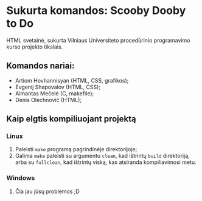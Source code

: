 # Sukurta komandos: Scooby Dooby to Do
HTML svetainė, sukurta Vilniaus Universiteto procedūrinio programavimo kurso projekto tikslais.

## Komandos nariai:
- Artiom Hovhannisyan (HTML, CSS, grafikos);
- Evgenij Shapovalov (HTML, CSS);
- Almantas Mečelė (C, makefile);
- Denis Olechnovič (HTML);

## Kaip elgtis kompiliuojant projektą
### Linux
1. Paleisti `make` programą pagrindinėje direktorijoje;
2. Galima `make` paleisti su argumentu `clean`, kad ištrintų `build` direktoriją, arba su `fullclean`, kad ištrintų viską, kas atsiranda kompiliavimosi metu.
### Windows
1. Čia jau jūsų problemos ;D
